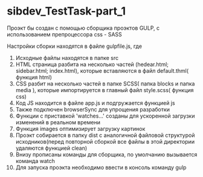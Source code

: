 # sibdev_TestTask-part_1

Проэкт бы создан с помощью сборщика проэктов GULP, с использованием препроцессора css - SASS

Настройки сборки находятся в файле gulpfile.js, где
  1) Исходные файлы находятся в папке src
  2) HTML страница разбита на несколько частей (hedear.html; sidebar.html; index.html), которые вставляются в файл default.thml( функция html)
  3) CSS разбит на несколько частей в папке SCSS( папка blocks и папка media ), которые импортируется в главный файл style.scss( функция css)
  4) Код JS находится в файле app.js и подгружается функцией js  
  5) Также подключен browserSync для упрощения разработки
  6) Функции с приставкой 'watches...' созданы для ускоренной загрузки изменений в реальном времени
  7) Функция images оптимизирует загрузку картинок 
  8) Проэкт собирается в папку dist с аналогичной файловой структурой исходников(перед повторной сборкой все файлы в этой директории удаляются функцией clean)
  9) Внизу прописаны команды для сборщика, по умолчанию вызывается команда watch
  10) Для запуска проэкта необходимо ввести в консоль команду gulp
  
